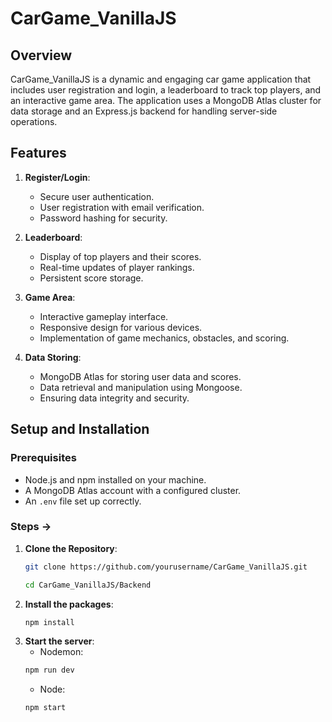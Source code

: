 # CarGame_VanillaJS

## Overview
CarGame_VanillaJS is a dynamic and engaging car game application that includes user registration and login, a leaderboard to track top players, and an interactive game area. The application uses a MongoDB Atlas cluster for data storage and an Express.js backend for handling server-side operations.

## Features
1. **Register/Login**:
   - Secure user authentication.
   - User registration with email verification.
   - Password hashing for security.

2. **Leaderboard**:
   - Display of top players and their scores.
   - Real-time updates of player rankings.
   - Persistent score storage.

3. **Game Area**:
   - Interactive gameplay interface.
   - Responsive design for various devices.
   - Implementation of game mechanics, obstacles, and scoring.

4. **Data Storing**:
   - MongoDB Atlas for storing user data and scores.
   - Data retrieval and manipulation using Mongoose.
   - Ensuring data integrity and security.

## Setup and Installation

### Prerequisites
- Node.js and npm installed on your machine.
- A MongoDB Atlas account with a configured cluster.
- An `.env` file set up correctly.

### Steps ->

1. **Clone the Repository**:
   ```sh
   git clone https://github.com/yourusername/CarGame_VanillaJS.git
   ```
   ```sh
   cd CarGame_VanillaJS/Backend
   ```
2. **Install the packages**:   
   ```sh
   npm install
   ```
3. **Start the server**:
   - Nodemon:
   ```sh 
   npm run dev
   ```
   - Node:
   ```
   npm start
   ```
